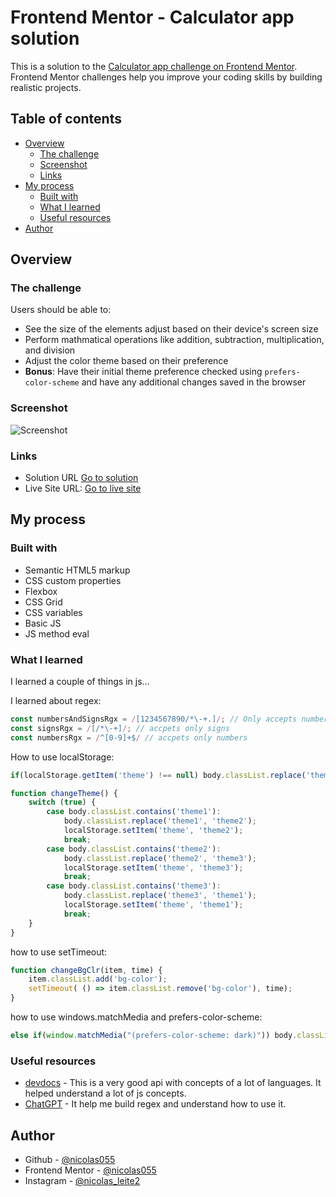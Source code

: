 # Frontend Mentor - Calculator app solution

This is a solution to the [Calculator app challenge on Frontend Mentor](https://www.frontendmentor.io/challenges/calculator-app-9lteq5N29). Frontend Mentor challenges help you improve your coding skills by building realistic projects. 

## Table of contents

- [Overview](#overview)
  - [The challenge](#the-challenge)
  - [Screenshot](#screenshot)
  - [Links](#links)
- [My process](#my-process)
  - [Built with](#built-with)
  - [What I learned](#what-i-learned)
  - [Useful resources](#useful-resources)
- [Author](#author)

## Overview

### The challenge

Users should be able to:

- See the size of the elements adjust based on their device's screen size
- Perform mathmatical operations like addition, subtraction, multiplication, and division
- Adjust the color theme based on their preference
- **Bonus**: Have their initial theme preference checked using `prefers-color-scheme` and have any additional changes saved in the browser

### Screenshot

![Screenshot](/screenshot/screenshot.png)

### Links

- Solution URL [Go to solution](https://www.frontendmentor.io/solutions/calculator-using-mathjs-library-5pedWKoNIc)
- Live Site URL: [Go to live site](https://frontend-mentor-win-calculator.vercel.app/)

## My process

### Built with

- Semantic HTML5 markup
- CSS custom properties
- Flexbox
- CSS Grid
- CSS variables
- Basic JS
- JS method eval

### What I learned

I learned a couple of things in js...

I learned about regex:
```js
const numbersAndSignsRgx = /[1234567890/*\-+.]/; // Only accepts numbers and signs
const signsRgx = /[/*\-+]/; // accpets only signs
const numbersRgx = /^[0-9]+$/ // accpets only numbers
```

How to use localStorage:
```js
if(localStorage.getItem('theme') !== null) body.classList.replace('theme1',  localStorage.getItem('theme'));

function changeTheme() {
    switch (true) {
        case body.classList.contains('theme1'):
            body.classList.replace('theme1', 'theme2');
            localStorage.setItem('theme', 'theme2');
            break;
        case body.classList.contains('theme2'):
            body.classList.replace('theme2', 'theme3');
            localStorage.setItem('theme', 'theme3');
            break;
        case body.classList.contains('theme3'):
            body.classList.replace('theme3', 'theme1');
            localStorage.setItem('theme', 'theme1');
            break;
    }
}
```

how to use setTimeout:
```js
function changeBgClr(item, time) {
    item.classList.add('bg-color');
    setTimeout( () => item.classList.remove('bg-color'), time);
}
```

how to use windows.matchMedia and prefers-color-scheme:
```js
else if(window.matchMedia("(prefers-color-scheme: dark)")) body.classList.replace('theme1', 'theme3');
```

### Useful resources

- [devdocs](https://devdocs.io/) - This is a very good api with concepts of a lot of languages. It helped understand a lot of js concepts.
- [ChatGPT](https://chat.openai.com/) - It help me build regex and understand how to use it.


## Author

- Github - [@nicolas055](https://github.com/nicolas055)
- Frontend Mentor - [@nicolas055](https://www.frontendmentor.io/profile/nicolas055)
- Instagram - [@nicolas_leite2](https://www.instagram.com/nicolas_leite2/)

